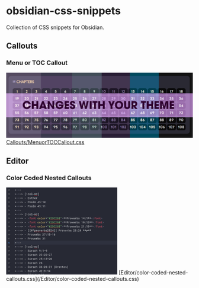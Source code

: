 # obsidian-css-snippets

Collection of CSS snippets for Obsidian. 


## Callouts

### Menu or TOC Callout
![TOC Callout CSS](/Images/menu-toc-callout.png)[Callouts/MenuorTOCCallout.css](/Callouts/MenuorTOCCallout.css)


## Editor

### Color Coded Nested Callouts 


<img src="/Images/color-nested-callouts.png" alt="Color Nested Callout in Editor" width="300" />
[Editor/color-coded-nested-callouts.css](/Editor/color-coded-nested-callouts.css)

